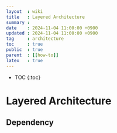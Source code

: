 ```yaml
---
layout  : wiki
title   : Layered Architecture
summary :
date    : 2024-11-04 11:00:00 +0900
updated : 2024-11-04 11:00:00 +0900
tag     : architecture
toc     : true
public  : true
parent  : [[how-to]]
latex   : true
---
```

* TOC
{:toc}

# Layered Architecture

## Dependency
